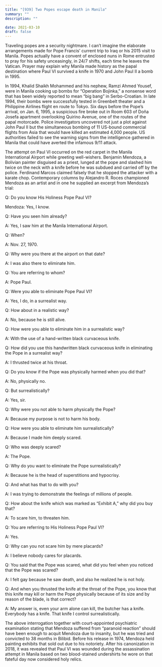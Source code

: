 ```yaml
---
title: "[939] Two Popes escape death in Manila"
summary: ""
description: ""

date: 2021-03-10
draft: false
---
```



Traveling popes are a security nightmare. I can’t imagine the elaborate arrangements made for Pope Francis’ current trip to Iraq or his 2015 visit to Manila. Popes actually have a convent of enclosed nuns in Rome entrusted to pray for his safety unceasingly, in 24/7 shifts, each time he leaves the Vatican. Prayer may explain why Manila made history as the papal destination where Paul VI survived a knife in 1970 and John Paul II a bomb in 1995.

In 1994, Khalid Shaikh Mohammed and his nephew, Ramzi Ahmed Yousef, were in Manila cooking up bombs for “Operation Bojinka,” a nonsense word that has been widely reported to mean “big bang” in Serbo-Croatian. In late 1994, their bombs were successfully tested in Greenbelt theater and a Philippine Airlines flight en route to Tokyo. Six days before the Pope’s arrival, on Jan. 6, 1995, a suspicious fire broke out in Room 603 of Doña Josefa apartment overlooking Quirino Avenue, one of the routes of the papal motorcade. Police investigators uncovered not just a plot against John Paul II but the simultaneous bombing of 11 US-bound commercial flights from Asia that would have killed an estimated 4,000 people. US authorities failed to see the warning signs from the intelligence gathered in Manila that could have averted the infamous 9/11 attack.

The attempt on Paul VI occurred on the red carpet in the Manila International Airport while greeting well-wishers. Benjamin Mendoza, a Bolivian painter disguised as a priest, lunged at the pope and slashed him twice on the neck with a knife before he was subdued and carried off by the police. Ferdinand Marcos claimed falsely that he stopped the attacker with a karate chop. Contemporary columns by Alejandro R. Roces championed Mendoza as an artist and in one he supplied an excerpt from Mendoza’s trial:

Q: Do you know His Holiness Pope Paul VI?

Mendoza: Yes, I know.

Q: Have you seen him already?

A: Yes, I saw him at the Manila International Airport.

Q: When?

A: Nov. 27, 1970.

Q: Why were you there at the airport on that date?

A: I was also there to eliminate him.

Q: You are referring to whom?

A: Pope Paul.

Q: Were you able to eliminate Pope Paul VI?

A: Yes, I do, in a surrealist way.

Q: How about in a realistic way?

A: No, because he is still alive.

Q: How were you able to eliminate him in a surrealistic way?

A: With the use of a hand-written black curvaceous knife.

Q: How did you use this handwritten black curvaceous knife in eliminating the Pope in a surrealist way?

A: I thrusted twice at his throat.

Q: Do you know if the Pope was physically harmed when you did that?

A: No, physically no.

Q: But surrealistically?

A: Yes, sir.

Q: Why were you not able to harm physically the Pope?

A: Because my purpose is not to harm his body.

Q: How were you able to eliminate him surrealistically?

A: Because I made him deeply scared.

Q: Who was deeply scared?

A: The Pope.

Q: Why do you want to eliminate the Pope surrealistically?

A: Because he is the head of superstitions and hypocrisy.

Q: And what has that to do with you?

A: I was trying to demonstrate the feelings of millions of people.

Q: How about the knife which was marked as “Exhibit A,” why did you buy that?

A: To scare him, to threaten him.

Q: You are referring to His Holiness Pope Paul VI?

A: Yes.

Q: Why can you not scare him by mere placards?

A: I believe nobody cares for placards.

Q: You said that the Pope was scared, what did you feel when you noticed that the Pope was scared?

A: I felt gay because he saw death, and also he realized he is not holy.

Q: And when you thrusted the knife at the throat of the Pope, you know that this knife may kill or harm the Pope physically because of its size and by reason of the blade, is that correct?

A: My answer is, even your arm alone can kill, the butcher has a knife. Everybody has a knife. That knife I control surrealistically.

The above interrogation together with court-appointed psychiatric examination stating that Mendoza suffered from “paranoid reaction” should have been enough to acquit Mendoza due to insanity, but he was tried and convicted to 38 months in Bilibid. Before his release in 1974, Mendoza held painting exhibits that sold out due to his notoriety. After his canonization in 2018, it was revealed that Paul VI was wounded during the assassination attempt in Manila based on two blood-stained undershirts he wore on that fateful day now considered holy relics.
